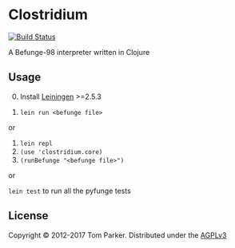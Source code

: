 # Clostridium

[![Build Status](https://travis-ci.org/palfrey/clostridium.svg?branch=master)](https://travis-ci.org/palfrey/clostridium)

A Befunge-98 interpreter written in Clojure

## Usage

0. Install [Leiningen](https://leiningen.org/) >=2.5.3

1. `lein run <befunge file>`

or

1. `lein repl`
2. `(use 'clostridium.core)`
3. `(runBefunge "<befunge file>")`

or

`lein test` to run all the pyfunge tests

## License

Copyright &copy; 2012-2017 Tom Parker. Distributed under the <a href="LICENSE">AGPLv3</a>
